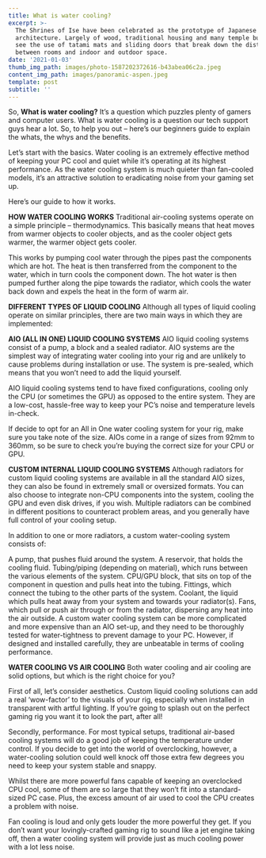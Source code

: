 ```yaml
---
title: What is water cooling?
excerpt: >-
  The Shrines of Ise have been celebrated as the prototype of Japanese
  architecture. Largely of wood, traditional housing and many temple buildings
  see the use of tatami mats and sliding doors that break down the distinction
  between rooms and indoor and outdoor space.
date: '2021-01-03'
thumb_img_path: images/photo-1587202372616-b43abea06c2a.jpeg
content_img_path: images/panoramic-aspen.jpeg
template: post
subtitle: ''
---
```


So, **What is water cooling?** 
It’s a question which puzzles plenty of gamers and computer users. What is water cooling is a question our tech support guys hear a lot. So, to help you out – here’s our beginners guide to explain the whats, the whys and the benefits.

Let’s start with the basics. Water cooling is an extremely effective method of keeping your PC cool and quiet while it’s operating at its highest performance. As the water cooling system is much quieter than fan-cooled models, it’s an attractive solution to eradicating noise from your gaming set up.

Here’s our guide to how it works.

**HOW WATER COOLING WORKS**
Traditional air-cooling systems operate on a simple principle – thermodynamics. This basically means that heat moves from warmer objects to cooler objects, and as the cooler object gets warmer, the warmer object gets cooler.

This works by pumping cool water through the pipes past the components which are hot. The heat is then transferred from the component to the water, which in turn cools the component down.  The hot water is then pumped further along the pipe towards the radiator, which cools the water back down and expels the heat in the form of warm air.

**DIFFERENT TYPES OF LIQUID COOLING**
Although all types of liquid cooling operate on similar principles, there are two main ways in which they are implemented:

**AIO (ALL IN ONE) LIQUID COOLING SYSTEMS**
AIO liquid cooling systems consist of a pump, a block and a sealed radiator. AIO systems are the simplest way of integrating water cooling into your rig and are unlikely to cause problems during installation or use. The system is pre-sealed, which means that you won’t need to add the liquid yourself.

AIO liquid cooling systems tend to have fixed configurations, cooling only the CPU (or sometimes the GPU) as opposed to the entire system. They are a low-cost, hassle-free way to keep your PC’s noise and temperature levels in-check.

If decide to opt for an All in One water cooling system for your rig, make sure you take note of the size. AIOs come in a range of sizes from 92mm to 360mm, so be sure to check you’re buying the correct size for your CPU or GPU.


**CUSTOM INTERNAL LIQUID COOLING SYSTEMS**
Although radiators for custom liquid cooling systems are available in all the standard AIO sizes, they can also be found in extremely small or oversized formats. You can also choose to integrate non-CPU components into the system, cooling the GPU and even disk drives, if you wish. Multiple radiators can be combined in different positions to counteract problem areas, and you generally have full control of your cooling setup.


In addition to one or more radiators, a custom water-cooling system consists of:

A pump, that pushes fluid around the system.
A reservoir, that holds the cooling fluid.
Tubing/piping (depending on material), which runs between the various elements of the system.
CPU/GPU block, that sits on top of the component in question and pulls heat into the tubing.
Fittings, which connect the tubing to the other parts of the system.
Coolant, the liquid which pulls heat away from your system and towards your radiator(s).
Fans, which pull or push air through or from the radiator, dispersing any heat into the air outside.
A custom water cooling system can be more complicated and more expensive than an AIO set-up, and they need to be thoroughly tested for water-tightness to prevent damage to your PC. However, if designed and installed carefully, they are unbeatable in terms of cooling performance.

**WATER COOLING VS AIR COOLING**
Both water cooling and air cooling are solid options, but which is the right choice for you?

First of all, let’s consider aesthetics. Custom liquid cooling solutions can add a real ‘wow-factor’ to the visuals of your rig, especially when installed in transparent with artful lighting. If you’re going to splash out on the perfect gaming rig you want it to look the part, after all!

Secondly, performance. For most typical setups, traditional air-based cooling systems will do a good job of keeping the temperature under control. If you decide to get into the world of overclocking, however, a water-cooling solution could well knock off those extra few degrees you need to keep your system stable and snappy.

Whilst there are more powerful fans capable of keeping an overclocked CPU cool, some of them are so large that they won’t fit into a standard-sized PC case. Plus, the excess amount of air used to cool the CPU creates a problem with noise.

Fan cooling is loud and only gets louder the more powerful they get. If you don’t want your lovingly-crafted gaming rig to sound like a jet engine taking off, then a water cooling system will provide just as much cooling power with a lot less noise.